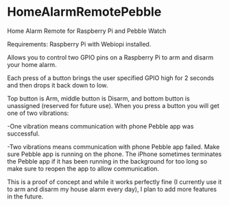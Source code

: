 HomeAlarmRemotePebble
=====================

Home Alarm Remote for Raspberry Pi and Pebble Watch

Requirements: Raspberry Pi with Webiopi installed. 

Allows you to control two GPIO pins on a Raspberry Pi to arm and disarm your home alarm. 

Each press of a button brings the user specified GPIO high for 2 seconds and then drops it back down to low. 

Top button is Arm, middle button is Disarm, and bottom button is unassigned (reserved for future use). When you press a button you will get one of two vibrations:

-One vibration means communication with phone Pebble app was successful.

-Two vibrations means communication with phone Pebble app failed. Make sure Pebble app is running on the phone. The iPhone sometimes terminates the Pebble app if it has been running in the background for too long so make sure to reopen the app to allow communication.

This is a proof of concept and while it works perfectly fine (I currently use it to arm and disarm my house alarm every day), I plan to add more features in the future.



